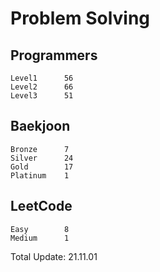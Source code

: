 # Problem Solving

## Programmers
```
Level1      56
Level2      66
Level3      51
```

## Baekjoon
```
Bronze      7
Silver      24
Gold        17
Platinum    1
```

## LeetCode
```
Easy        8
Medium      1
```

Total Update: 21.11.01
